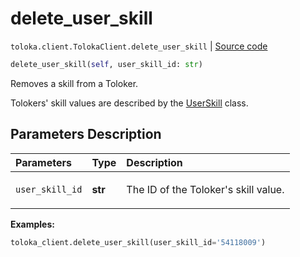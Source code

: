 # delete_user_skill
`toloka.client.TolokaClient.delete_user_skill` | [Source code](https://github.com/Toloka/toloka-kit/blob/v1.2.3/src/client/__init__.py#L3595)

```python
delete_user_skill(self, user_skill_id: str)
```

Removes a skill from a Toloker.


Tolokers' skill values are described by the [UserSkill](toloka.client.user_skill.UserSkill.md) class.

## Parameters Description

| Parameters | Type | Description |
| :----------| :----| :-----------|
`user_skill_id`|**str**|<p>The ID of the Toloker&#x27;s skill value.</p>

**Examples:**


```python
toloka_client.delete_user_skill(user_skill_id='54118009')
```
